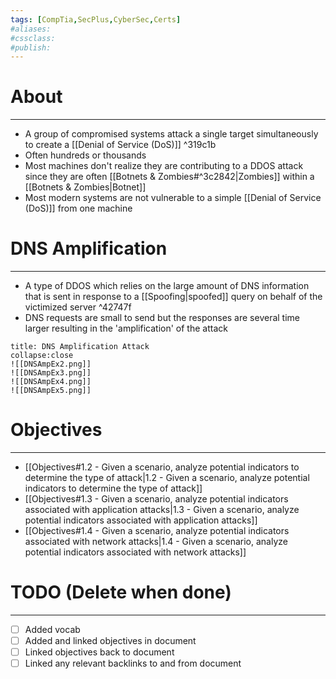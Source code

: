 ```yaml
---
tags: [CompTia,SecPlus,CyberSec,Certs]
#aliases:
#cssclass:
#publish:
---
```


# About
---
- A group of compromised systems attack a single target simultaneously to create a [[Denial of Service (DoS)]] ^319c1b
- Often hundreds or thousands
- Most machines don't realize they are contributing to a DDOS attack since they are often [[Botnets & Zombies#^3c2842|Zombies]] within a [[Botnets & Zombies|Botnet]]
- Most modern systems are not vulnerable to a simple [[Denial of Service (DoS)]] from one machine

# DNS Amplification
---
- A type of DDOS which relies on the large amount of DNS information that is sent in response to a [[Spoofing|spoofed]] query on behalf of the victimized server ^42747f
- DNS requests are small to send but the responses are several time larger resulting in the 'amplification' of the attack

```ad-example
title: DNS Amplification Attack
collapse:close
![[DNSAmpEx2.png]]
![[DNSAmpEx3.png]]
![[DNSAmpEx4.png]]
![[DNSAmpEx5.png]]
```

# Objectives
---
- [[Objectives#1.2 - Given a scenario, analyze potential indicators to determine the type of attack|1.2 - Given a scenario, analyze potential indicators to determine the type of attack]]
- [[Objectives#1.3 - Given a scenario, analyze potential indicators associated with application attacks|1.3 - Given a scenario, analyze potential indicators associated with application attacks]]
- [[Objectives#1.4 - Given a scenario, analyze potential indicators associated with network attacks|1.4 - Given a scenario, analyze potential indicators associated with network attacks]]

# TODO (Delete when done)
---
- [ ] Added vocab
- [ ] Added and linked objectives in document
- [ ] Linked objectives back to document
- [ ] Linked any relevant backlinks to and from document